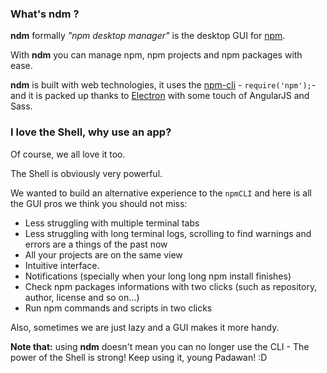 ### What's ndm ?

**ndm** formally _"npm desktop manager"_ is the desktop GUI for [npm](https://npmjs.com/).

With **ndm** you can manage npm, npm projects and npm packages with ease.

**ndm** is built with web technologies, it uses the [npm-cli](https://docs.npmjs.com/cli/npm) - ```require('npm');```- and it is packed up thanks to [Electron](https://github.com/electron/electron) with some touch of AngularJS and Sass.

### I love the Shell, why use an app?

Of course, we all love it too.

The Shell is obviously very powerful.

We wanted to build an alternative experience to the `npmCLI` and here is all the GUI pros we think you should not miss:

- Less struggling with multiple terminal tabs
- Less struggling with long terminal logs, scrolling to find warnings and errors are a things of the past now
- All your projects are on the same view
- Intuitive interface.
- Notifications (specially when your long long npm install finishes)
- Check npm packages informations with two clicks (such as repository, author, license and so on...)
- Run npm commands and scripts in two clicks

Also, sometimes we are just lazy and a GUI makes it more handy.

**Note that:** using **ndm** doesn't mean you can no longer use the CLI - The power of the Shell is strong! Keep using it, young Padawan! :D
